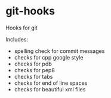 git-hooks
=========

Hooks for git

Includes:

* spelling check for commit messages
* checks for cpp google style
* checks for pdb
* checks for pep8
* checks for tabs
* checks for end of line spaces
* checks for beautiful xml files
